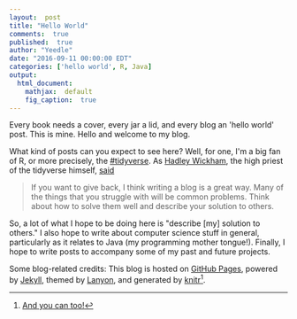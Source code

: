 ```yaml
---
layout:  post
title: "Hello World"
comments:  true
published:  true
author: "Yeedle"
date: "2016-09-11 00:00:00 EDT"
categories: ['hello world', R, Java]
output:
  html_document:
    mathjax:  default
    fig_caption:  true
---
```








Every book needs a cover, every jar a lid, and every blog an 'hello world' post. This is mine. Hello and welcome to my blog.

What kind of posts can you expect to see here? Well, for one, I'm a big fan of R, or more precisely, the [#tidyverse](http://github.com/hadley/tidyverse). As [Hadley Wickham](https://twitter.com/hadleywickham), the high priest of the tidyverse himself, [said](https://www.reddit.com/r/dataisbeautiful/comments/3mp9r7/im_hadley_wickham_chief_scientist_at_rstudio_and/cvhl63u)

> If you want to give back, I think writing a blog is a great way. Many of the things that you struggle with will be common problems. Think about how to solve them well and describe your solution to others.

So, a lot of what I hope to be doing here is "describe [my] solution to others." I also hope to write about computer science stuff in general, particularly as it relates to Java (my programming mother tongue!). Finally, I hope to write posts to accompany some of my past and future projects. 

Some blog-related credits: This blog is hosted on [GitHub Pages](pages.github,com), powered by [Jekyll](jekyllrb.com), themed by [Lanyon](https://github.com/poole/lanyon), and generated by [knitr](https://github.com/yihui/knitr-jekyll)[^1].

[^1]: [And you can too!](http://statistics.rainandrhino.org/knitr-lanyon/) 

